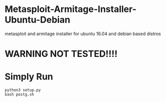 # Metasploit-Armitage-Installer-Ubuntu-Debian
metasploit and armitage installer for ubuntu 16.04 and debian based distros
# WARNING NOT TESTED!!!!

# Simply Run
    python3 setup.py
    bash postg.sh
